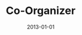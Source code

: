---
title: "Co-Organizer"
collection: professional
type: ""
permalink: /professional/2013-workshop-2
venue: '<a href="http://www.reproduciblescience.org/index.php/Workshop_on_Reproducibility_in_Science_--_May_29th,_2013" target="_blank">Workshop on Reproducibility in Science</a>'
date: 2013-01-01
location: 'Brooklyn, NY, USA'
---